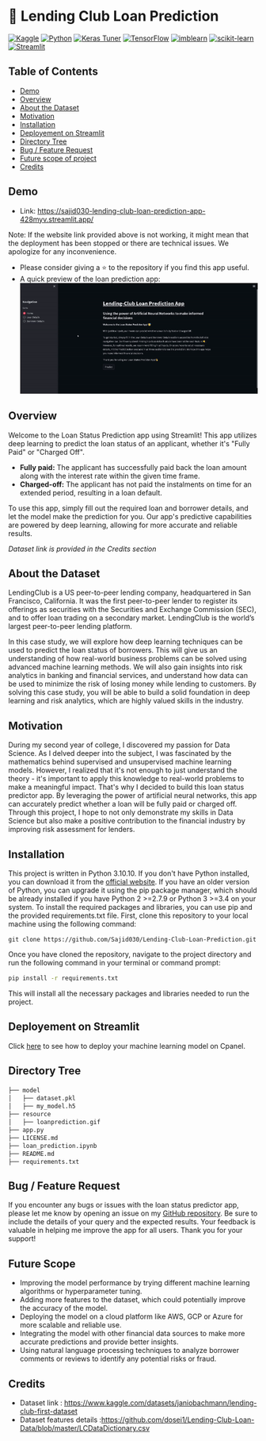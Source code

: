 # 🏦 Lending Club Loan Prediction
[![Kaggle](https://img.shields.io/badge/-Kaggle-blue?logo=kaggle)](https://www.kaggle.com/)
[![Python](https://img.shields.io/badge/-Python-3776AB?logo=python&logoColor=white)](https://www.python.org/)
[![Keras Tuner](https://img.shields.io/badge/-Keras%20Tuner-FF6F00?logo=keras&logoColor=white)](https://keras-team.github.io/keras-tuner/)
[![TensorFlow](https://img.shields.io/badge/-TensorFlow-FF6F00?logo=tensorflow&logoColor=white)](https://www.tensorflow.org/)
[![imblearn](https://img.shields.io/badge/-imblearn-F1C40F)](https://imbalanced-learn.org/stable/)
[![scikit-learn](https://img.shields.io/badge/-scikit--learn-F7931E?logo=scikit-learn&logoColor=white)](https://scikit-learn.org/stable/)
[![Streamlit](https://img.shields.io/badge/-Streamlit-FF4B4B)](https://www.streamlit.io/)


## Table of Contents

 - [Demo](#demo)
 - [Overview](#overview)
 - [About the Dataset](#about-the-dataset)
 - [Motivation](#motivation)
 - [Installation](#installation)
 - [Deployement on Streamlit](#deployement-on-streamlit)
 - [Directory Tree](#directory-tree)
 - [Bug / Feature Request](#bug--feature-request)
 - [Future scope of project](#future-scope)
 - [Credits](#credits)

## Demo
- Link: https://sajid030-lending-club-loan-prediction-app-428myv.streamlit.app/

Note: If the website link provided above is not working, it might mean that the deployment has been stopped or there are technical issues. We apologize for any inconvenience.
- Please consider giving a ⭐ to the repository if you find this app useful.
- A quick preview of the loan prediction app:
![GIF](resource/loanprediction.gif)

## Overview

Welcome to the Loan Status Prediction app using Streamlit! This app utilizes deep learning to predict the loan status of an applicant, whether it's "Fully Paid" or "Charged Off".
- **Fully paid:** The applicant has successfully paid back the loan amount along with the interest rate within the given time frame.
- **Charged-off:** The applicant has not paid the instalments on time for an extended period, resulting in a loan default.

To use this app, simply fill out the required loan and borrower details, and let the model make the prediction for you. Our app's predictive capabilities are powered by deep learning, allowing for more accurate and reliable results.

*Dataset link is provided in the Credits section*

## About the Dataset
LendingClub is a US peer-to-peer lending company, headquartered in San Francisco, California. It was the first peer-to-peer lender to register its offerings as securities with the Securities and Exchange Commission (SEC), and to offer loan trading on a secondary market. LendingClub is the world’s largest peer-to-peer lending platform.

In this case study, we will explore how deep learning techniques can be used to predict the loan status of borrowers. This will give us an understanding of how real-world business problems can be solved using advanced machine learning methods. We will also gain insights into risk analytics in banking and financial services, and understand how data can be used to minimize the risk of losing money while lending to customers. By solving this case study, you will be able to build a solid foundation in deep learning and risk analytics, which are highly valued skills in the industry.

## Motivation

During my second year of college, I discovered my passion for Data Science. As I delved deeper into the subject, I was fascinated by the mathematics behind supervised and unsupervised machine learning models. However, I realized that it's not enough to just understand the theory - it's important to apply this knowledge to real-world problems to make a meaningful impact.
That's why I decided to build this loan status predictor app. By leveraging the power of artificial neural networks, this app can accurately predict whether a loan will be fully paid or charged off. Through this project, I hope to not only demonstrate my skills in Data Science but also make a positive contribution to the financial industry by improving risk assessment for lenders.

## Installation

This project is written in Python 3.10.10. If you don't have Python installed, you can download it from the [official website](https://www.python.org/downloads/). If you have an older version of Python, you can upgrade it using the pip package manager, which should be already installed if you have Python 2 >=2.7.9 or Python 3 >=3.4 on your system.
To install the required packages and libraries, you can use pip and the provided requirements.txt file. First, clone this repository to your local machine using the following command:
```
git clone https://github.com/Sajid030/Lending-Club-Loan-Prediction.git
```
Once you have cloned the repository, navigate to the project directory and run the following command in your terminal or command prompt:
```bash
pip install -r requirements.txt
```
This will install all the necessary packages and libraries needed to run the project.

## Deployement on Streamlit
Click [here](https://docs.cpanel.net/knowledge-base/web-services/guide-to-git-how-to-set-up-deployment/) to see how to deploy your machine learning model on Cpanel.

## Directory Tree

```
├── model
│   ├── dataset.pkl
│   ├── my_model.h5
├── resource 
│   ├── loanprediction.gif
├── app.py
├── LICENSE.md
├── loan_prediction.ipynb
├── README.md
├── requirements.txt
```

## Bug / Feature Request

If you encounter any bugs or issues with the loan status predictor app, please let me know by opening an issue on my [GitHub repository](https://github.com/Sajid030/Lending-Club-Loan-Prediction/issues). Be sure to include the details of your query and the expected results. Your feedback is valuable in helping me improve the app for all users. Thank you for your support!

## Future Scope

- Improving the model performance by trying different machine learning algorithms or hyperparameter tuning.
- Adding more features to the dataset, which could potentially improve the accuracy of the model.
- Deploying the model on a cloud platform like AWS, GCP or Azure for more scalable and reliable use.
- Integrating the model with other financial data sources to make more accurate predictions and provide better insights.
- Using natural language processing techniques to analyze borrower comments or reviews to identify any potential risks or fraud.

## Credits
- Dataset link : https://www.kaggle.com/datasets/janiobachmann/lending-club-first-dataset
- Dataset features details :https://github.com/dosei1/Lending-Club-Loan-Data/blob/master/LCDataDictionary.csv
